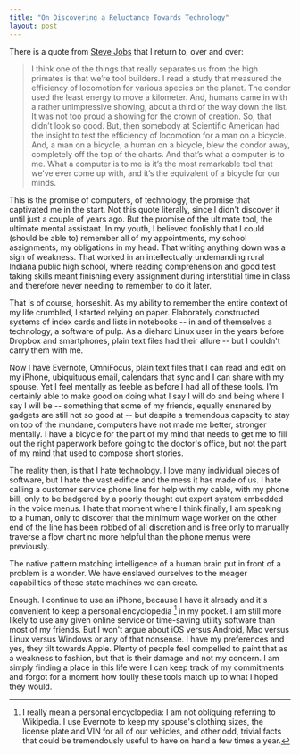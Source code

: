 ```yaml
---
title: "On Discovering a Reluctance Towards Technology"
layout: post
---
```


There is a quote from [Steve Jobs][ref1] that I return to, over and over:

> I think one of the things that really separates us from the high primates is that we’re tool builders. I read a study that measured the efficiency of locomotion for various species on the planet. The condor used the least energy to move a kilometer. And, humans came in with a rather unimpressive showing, about a third of the way down the list. It was not too proud a showing for the crown of creation. So, that didn’t look so good. But, then somebody at Scientific American had the insight to test the efficiency of locomotion for a man on a bicycle. And, a man on a bicycle, a human on a bicycle, blew the condor away, completely off the top of the charts.  And that’s what a computer is to me. What a computer is to me is it’s the most remarkable tool that we’ve ever come up with, and it’s the equivalent of a bicycle for our minds.

This is the promise of computers, of technology, the promise that captivated me in the start. Not this quote literally, since I didn't discover it until just a couple of years ago. But the promise of the ultimate tool, the ultimate mental assistant. In my youth, I believed foolishly that I could (should be able to) remember all of my appointments, my school assignments, my obligations in my head. That writing anything down was a sign of weakness. That worked in an intellectually undemanding rural Indiana public high school, where reading comprehension and good test taking skills meant finishing every assignment during interstitial time in class and therefore never needing to remember to do it later.

That is of course, horseshit. As my ability to remember the entire context of my life crumbled, I started relying on paper. Elaborately constructed systems of index cards and lists in notebooks -- in and of themselves a technology, a software of pulp. As a diehard Linux user in the years before Dropbox and smartphones, plain text files had their allure -- but I couldn't carry them with me.

Now I have Evernote, OmniFocus, plain text files that I can read and edit on my iPhone, ubiquituous email, calendars that sync and I can share with my spouse. Yet I feel mentally as feeble as before I had all of these tools. I'm certainly able to make good on doing what I say I will do and being where I say I will be -- something that some of my friends, equally ensnared by gadgets are still not so good at -- but despite a tremendous capacity to stay on top of the mundane, computers have not made me better, stronger mentally. I have a bicycle for the part of my mind that needs to get me to fill out the right paperwork before going to the doctor's office, but not the part of my mind that used to compose short stories.

The reality then, is that I hate technology. I love many individual pieces of software, but I hate the vast edifice and the mess it has made of us. I hate calling a customer service phone line for help with my cable, with my phone bill, only to be badgered by a poorly thought out expert system embedded in the voice menus. I hate that moment where I think finally, I am speaking to a human, only to discover that the minimum wage worker on the other end of the line has been robbed of all discretion and is free only to manually traverse a flow chart no more helpful than the phone menus were previously.

The native pattern matching intelligence of a human brain put in front of a problem is a wonder. We have enslaved ourselves to the meager capabilities of these state machines we can create.

Enough. I continue to use an iPhone, because I have it already and it's convenient to keep a personal encyclopedia [^1] in my pocket. I am still more likely to use any given online service or time-saving utility software than most of my friends. But I won't argue about iOS versus Android, Mac versus Linux versus Windows or any of that nonsense. I have my preferences and yes, they tilt towards Apple. Plenty of people feel compelled to paint that as a weakness to fashion, but that is their damage and not my concern. I am simply finding a place in this life were I can keep track of my commitments and forgot for a moment how foully these tools match up to what I hoped they would.

[^1]: I really mean a personal encyclopedia: I am not obliquing referring to Wikipedia. I use Evernote to keep my spouse's clothing sizes, the license plate and VIN for all of our vehicles, and other odd, trivial facts that could be tremendously useful to have on hand a few times a year.

[ref1]: http://www.brainpickings.org/index.php/2011/12/21/steve-jobs-bicycle-for-the-mind-1990/
